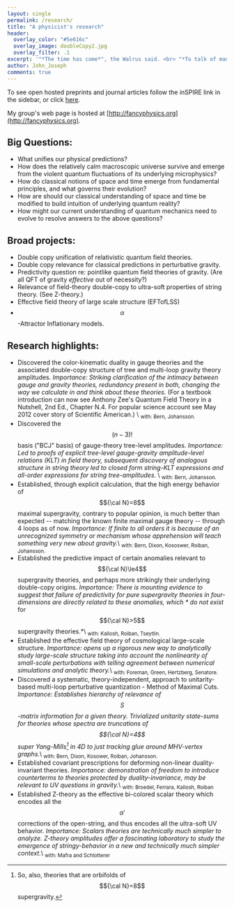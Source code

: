 ```yaml
---
layout: single
permalink: /research/
title: "A physicist's research"
header:
  overlay_color: "#5e616c"
  overlay_image: doubleCopy2.jpg
  overlay_filter: .1
excerpt: '"*The time has come*", the Walrus said. <br> "*To talk of many things:*"'
author: John_Joseph
comments: true
---
```

To see open hosted preprints and journal articles follow the inSPIRE link in the sidebar,
or click [here](http://inspirehep.net/search?ln=en&ln=en&p=find+a+J+J++carrasco&of=hb&action_search=Search&sf=&so=d&rm=&rg=100&sc=0).

My group's web page is hosted at [http://fancyphysics.org](http://fancyphysics.org).

## Big Questions:
  * What unifies our physical predictions?
  * How does the relatively calm macroscopic universe survive and emerge from the violent quantum fluctuations of its underlying microphysics?
  * How do classical notions of space and time emerge from fundamental principles, and what governs their evolution?
  * How are should our classical understanding of space and time be modified to build intuition of underlying quantum reality?
  * How might our current understanding of quantum mechanics need to evolve to resolve answers to the above questions?

## Broad projects:
  * Double copy unification of relativistic quantum field theories.
  * Double copy relevance for classical predictions in perturbative gravity.
  * Predictivity question re: pointlike quantum field theories of gravity. (Are all QFT of gravity *effective* out of necessity?)
  * Relevance of field-theory double-copy to ultra-soft properties of string theory.  (See Z-theory.)
  * Effective field theory of large scale structure (EFTofLSS)
  * $$\alpha$$-Attractor Inflationary models.

## Research highlights:
  * Discovered the color-kinematic duality in gauge theories and the associated double-copy structure of tree and multi-loop gravity theory amplitudes.  *Importance: Striking clarification of the intimacy between gauge and gravity theories, redundancy present in both,  changing the way we calculate in and think about these theories.* (For a textbook introduction can now see Anthony Zee's Quantum Field Theory in a Nutshell,  2nd Ed., Chapter N.4.  For popular science account see May 2012 cover story of Scientific American.)  \\
  <sub> with: Bern, Johansson. </sub>
  * Discovered the $$(n-3)!$$ basis ("BCJ" basis) of gauge-theory tree-level amplitudes.   *Importance: Led to proofs of explicit tree-level gauge-gravity amplitude-level relations (KLT) in field theory, subsequent discovery of analogous structure in string theory led to closed form string-KLT expressions and all-order expressions for string tree-amplitudes.* \\
  <sub>with: Bern, Johansson. </sub>
  * Established, through explicit calculation, that the high energy behavior of $${\cal N}=8$$ maximal supergravity, contrary to popular opinion, is much better than expected -- matching the known finite maximal gauge theory -- through 4 loops as of now. *Importance: If finite to all orders it is because of an unrecognized symmetry or mechanism whose apprehension will teach something very new about gravity.*\\
  <sub> with: Bern, Dixon, Kososwer, Roiban, Johansson. </sub>
  * Established the predictive impact of certain anomalies relevant to $${\cal N}\le4$$ supergravity theories, and perhaps more strikingly their underlying double-copy origins.  *Importance: There is mounting evidence to suggest that failure of predictivity for pure supergravity theories in four-dimensions are directly related to these anomalies, which * do not exist* for $${\cal N}>5$$ supergravity theories.*\\
<sub>with: Kallosh, Roiban, Tseytlin.</sub>
 * Established the effective field theory of cosmological large-scale structure. *Importance:  opens up a rigorous new way to analytically study  large-scale structure taking into account the nonlinearity of small-scale perturbations with telling agreement between numerical simulations and analytic theory.*\\
<sub>with: Foreman, Green, Hertzberg, Senatore.</sub>
* Discovered a systematic, theory-independent, approach to unitarity-based multi-loop perturbative quantization - Method of Maximal Cuts.  *Importance: Establishes hierarchy of relevance of $$S$$-matrix information for a given theory.  Trivialized unitarity state-sums for theories whose spectra are truncations of $${\cal N}=4$$ super Yang-Mills[^footnote] in 4D to just tracking glue around MHV-vertex graphs.*\\
<sub>with: Bern, Dixon, Kosower, Roiban, Johansson.</sub>
* Established covariant prescriptions for deforming non-linear duality-invariant theories.  *Importance: demonstration of freedom to introduce counterterms to theories protected by duality-invariance, may be relevant to UV questions in gravity.*\\
<sub>with: Broedel, Ferrara, Kallosh, Roiban</sub>
* Established Z-theory as the effective bi-colored scalar theory which encodes all the $$\alpha'$$ corrections of the open-string, and thus encodes all the ultra-soft UV behavior. *Importance: Scalars theories are technically much simpler to analyze. Z-theory amplitudes offer a fascinating laboratory to study the emergence of stringy-behavior in a new and technically much simpler context.*\\
<sub> with: Mafra and Schlotterer</sub>

[^footnote]: So, also, theories that are orbifolds of $${\cal N}=8$$ supergravity.
